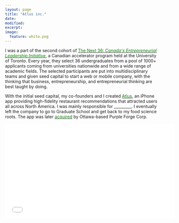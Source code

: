 ```yaml
---
layout: page
title: "Atlus inc."
date: 
modified:
excerpt:
image:
  feature: white.png
---
```

I was a part of the second cohort of <a href="http://www.thenext36.ca"><span style="color:green">The Next 36: *Canada's Entrepreneurial Leadership Initiative*</span></a>, a Canadian accelerator program held at the University of Toronto. Every year, they select 36 undergraduates from a pool of 1000+ applicants coming from universities nationwide and from a wide range of academic fields. The selected participants are put into multidisciplinary teams and given seed capital to start a web or mobile company, with the thinking that business, entrepreneurship, and entrepreneurial thinking are best taught by doing. 

With the initial seed capital, my co-founders and I created <a href="http://atl.us"><span style="color:green">Atlus</span></a>, an iPhone app providing high-fidelity restaurant recommendations that attracted users all across North America. I was mainly responsible for _________. I eventually left the company to go to Graduate School and get back to my food science roots. The app was later <a href="http://www.techvibes.com/blog/next-36-graduate-atlus-acquired-by-ottawas-purple-forge-corp-2013-11-19"><span style="color:green">acquired</span></a> by Ottawa-based Purple Forge Corp.   

<iframe width="560" height="315" src="//www.youtube.com/embed/EI9toP46ji4" frameborder="0" allowfullscreen></iframe>


